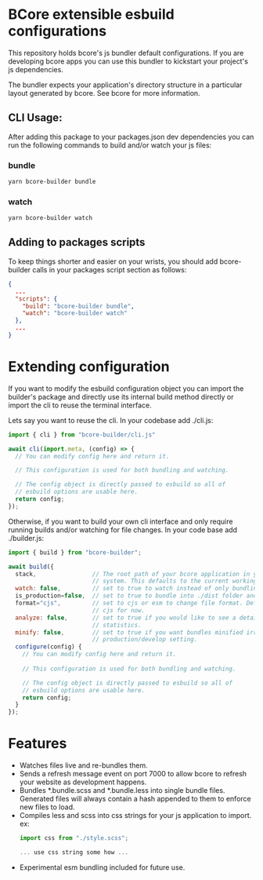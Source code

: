 # BCore extensible esbuild configurations

This repository holds bcore's js bundler default configurations. If you are developing bcore apps you can use this bundler to kickstart your project's js dependencies.

The bundler expects your application's directory structure in a particular layout generated by bcore. See bcore for more information.

## CLI Usage:
After adding this package to your packages.json dev dependencies you can run the following commands to build and/or watch your js files:

### bundle
```bash
yarn bcore-builder bundle
```

### watch
```bash
yarn bcore-builder watch
```

## Adding to packages scripts
To keep things shorter and easier on your wrists, you should add bcore-builder calls in your packages script section as follows:

```json
{
  ...
  "scripts": {
    "build": "bcore-builder bundle",
    "watch": "bcore-builder watch"
  },
  ...
}
```

# Extending configuration
If you want to modify the esbuild configuration object you can import the builder's package and directly use its internal build method directly or import the cli to reuse the terminal interface.

Lets say you want to reuse the cli. In your codebase add ./cli.js:
```js
import { cli } from "bcore-builder/cli.js"

await cli(import.meta, (config) => {
  // You can modify config here and return it.

  // This configuration is used for both bundling and watching.

  // The config object is directly passed to esbuild so all of
  // esbuild options are usable here.
  return config;
});

```

Otherwise, if you want to build your own cli interface and only require running builds and/or watching for file changes. In your code base add ./builder.js:
```js
import { build } from "bcore-builder";

await build({
  stack,                // The root path of your bcore application in your file
                        // system. This defaults to the current working director.
  watch: false,         // set to true to watch instead of only bundling.
  is_production=false,  // set to true to bundle into ./dist folder and minify.
  format="cjs",         // set to cjs or esm to change file format. Defaults to
                        // cjs for now.
  analyze: false,       // set to true if you would like to see a detailed bundle
                        // statistics.
  minify: false,        // set to true if you want bundles minified irrespective of
                        // production/develop setting.
  configure(config) {
    // You can modify config here and return it.
    
    // This configuration is used for both bundling and watching.

    // The config object is directly passed to esbuild so all of
    // esbuild options are usable here.
    return config;
  }
});
```

# Features

- Watches files live and re-bundles them.
- Sends a refresh message event on port 7000 to allow bcore to refresh your website as development happens.
- Bundles *.bundle.scss and *.bundle.less into single bundle files. Generated files will always contain a hash appended to them to enforce new files to load.
- Compiles less and scss into css strings for your js application to import. ex:
  ```js
  import css from "./style.scss";

  ... use css string some how ...
  ```
- Experimental esm bundling included for future use.
